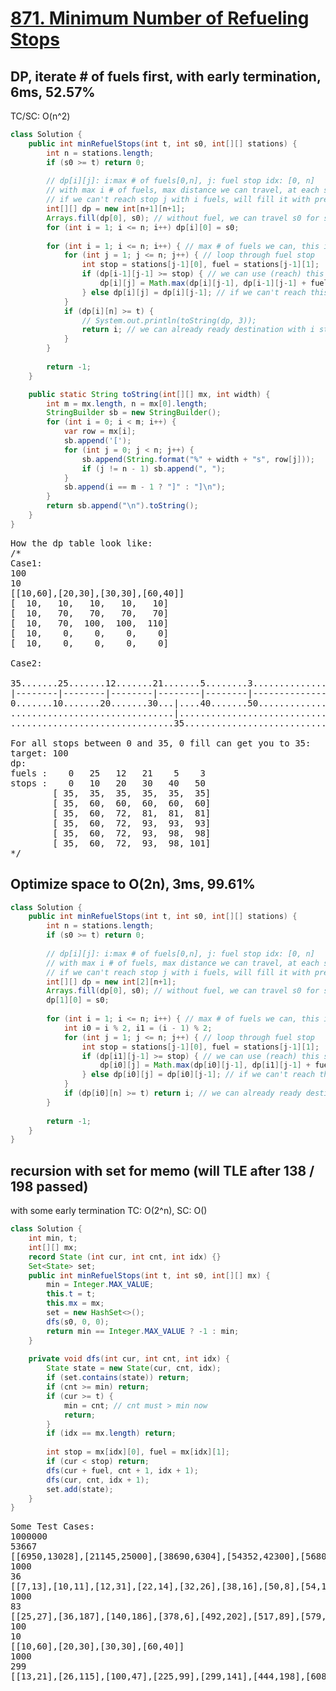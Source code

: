 # [871. Minimum Number of Refueling Stops](https://leetcode.com/problems/minimum-number-of-refueling-stops/)

## DP, iterate # of fuels first, with early termination, 6ms, 52.57%
TC/SC: O(n^2)
```java
class Solution {
    public int minRefuelStops(int t, int s0, int[][] stations) {
        int n = stations.length;
        if (s0 >= t) return 0;
        
        // dp[i][j]: i:max # of fuels[0,n], j: fuel stop idx: [0, n]
        // with max i # of fuels, max distance we can travel, at each stop
        // if we can't reach stop j with i fuels, will fill it with previous max distance can reach
        int[][] dp = new int[n+1][n+1];
        Arrays.fill(dp[0], s0); // without fuel, we can travel s0 for sure
        for (int i = 1; i <= n; i++) dp[i][0] = s0;
        
        for (int i = 1; i <= n; i++) { // max # of fuels we can, this is what we were asked to do
            for (int j = 1; j <= n; j++) { // loop through fuel stop
                int stop = stations[j-1][0], fuel = stations[j-1][1];
                if (dp[i-1][j-1] >= stop) { // we can use (reach) this stop
                    dp[i][j] = Math.max(dp[i][j-1], dp[i-1][j-1] + fuel);
                } else dp[i][j] = dp[i][j-1]; // if we can't reach this stop, then just use max distance from previous
            }
            if (dp[i][n] >= t) {
                // System.out.println(toString(dp, 3));
                return i; // we can already ready destination with i stops
            }
        }
        
        return -1;
    }

    public static String toString(int[][] mx, int width) {
        int m = mx.length, n = mx[0].length;
        StringBuilder sb = new StringBuilder();
        for (int i = 0; i < m; i++) {
            var row = mx[i];
            sb.append('[');
            for (int j = 0; j < n; j++) {
                sb.append(String.format("%" + width + "s", row[j]));
                if (j != n - 1) sb.append(", ");
            }
            sb.append(i == m - 1 ? "]" : "]\n");
        }
        return sb.append("\n").toString();
    }
}
```
<pre>
How the dp table look like:
/*
Case1:
100
10
[[10,60],[20,30],[30,30],[60,40]]
[  10,   10,   10,   10,   10]
[  10,   70,   70,   70,   70]
[  10,   70,  100,  100,  110]
[  10,    0,    0,    0,    0]
[  10,    0,    0,    0,    0]

Case2:

35.......25.......12.......21.......5........3................... (fuel)
|--------|--------|--------|--------|--------|------------------> (stations)
0.......10.......20.......30...|....40.......50.................. (distance)
...............................|.................................
...............................35................................ (max distance can reach after 0 step)

For all stops between 0 and 35, 0 fill can get you to 35:
target: 100
dp:
fuels :    0   25   12   21    5    3
stops :    0   10   20   30   40   50
        [ 35,  35,  35,  35,  35,  35]
        [ 35,  60,  60,  60,  60,  60]
        [ 35,  60,  72,  81,  81,  81]
        [ 35,  60,  72,  93,  93,  93]
        [ 35,  60,  72,  93,  98,  98]
        [ 35,  60,  72,  93,  98, 101]
*/
</pre>
## Optimize space to O(2n), 3ms, 99.61%
```java
class Solution {
    public int minRefuelStops(int t, int s0, int[][] stations) {
        int n = stations.length;
        if (s0 >= t) return 0;
        
        // dp[i][j]: i:max # of fuels[0,n], j: fuel stop idx: [0, n]
        // with max i # of fuels, max distance we can travel, at each stop
        // if we can't reach stop j with i fuels, will fill it with previous max distance can reach
        int[][] dp = new int[2][n+1];
        Arrays.fill(dp[0], s0); // without fuel, we can travel s0 for sure
        dp[1][0] = s0;
        
        for (int i = 1; i <= n; i++) { // max # of fuels we can, this is what we were asked to do
            int i0 = i % 2, i1 = (i - 1) % 2;
            for (int j = 1; j <= n; j++) { // loop through fuel stop
                int stop = stations[j-1][0], fuel = stations[j-1][1];
                if (dp[i1][j-1] >= stop) { // we can use (reach) this stop
                    dp[i0][j] = Math.max(dp[i0][j-1], dp[i1][j-1] + fuel);
                } else dp[i0][j] = dp[i0][j-1]; // if we can't reach this stop, then just use max distance from previous
            }
            if (dp[i0][n] >= t) return i; // we can already ready destination with i stops
        }
        
        return -1;
    }
}
```
## recursion with set for memo (will TLE after 138 / 198 passed)
with some early termination
TC: O(2^n), SC: O()
```java
class Solution {
    int min, t;
    int[][] mx;
    record State (int cur, int cnt, int idx) {}
    Set<State> set;
    public int minRefuelStops(int t, int s0, int[][] mx) {
        min = Integer.MAX_VALUE;
        this.t = t;
        this.mx = mx;
        set = new HashSet<>();
        dfs(s0, 0, 0);
        return min == Integer.MAX_VALUE ? -1 : min;
    }
    
    private void dfs(int cur, int cnt, int idx) {
        State state = new State(cur, cnt, idx);
        if (set.contains(state)) return;
        if (cnt >= min) return;
        if (cur >= t) {
            min = cnt; // cnt must > min now
            return;
        }
        if (idx == mx.length) return;
        
        int stop = mx[idx][0], fuel = mx[idx][1];
        if (cur < stop) return;
        dfs(cur + fuel, cnt + 1, idx + 1);
        dfs(cur, cnt, idx + 1);
        set.add(state);
    }
}
```
<pre>
Some Test Cases:
1000000
53667
[[6950,13028],[21145,25000],[38690,6304],[54352,42300],[56808,45976],[63983,37886],[68419,15751],[69504,8075],[85043,32434],[92914,50646],[109806,43101],[112920,7430],[116008,35223],[121846,46938],[128528,48626],[128560,49460],[135306,1996],[151134,26992],[157586,52788],[166585,44818],[167892,13581],[202994,11028],[217878,18871],[241339,51351],[248208,38733],[257762,32253],[277792,36820],[288531,19642],[331194,18080],[348898,35356],[349346,4671],[359199,17610],[360009,5527],[368757,14195],[396664,14932],[401524,49201],[402539,35084],[422674,5352],[427795,14717],[431106,42724],[431917,46730],[437958,45353],[458031,9710],[467378,39191],[488467,49031],[495827,34298],[501568,35856],[504829,5089],[511736,30952],[516011,8269],[516355,51173],[519876,32562],[528434,18530],[561784,13822],[565838,38935],[574928,24104],[582225,5169],[593508,27144],[603060,31587],[613347,46986],[621815,47051],[641640,3362],[654360,37738],[676653,41273],[686787,13056],[695695,21872],[700010,25196],[721310,32491],[724872,26252],[725214,42539],[750190,15189],[765068,3418],[766642,23799],[769842,20742],[770378,44127],[777325,16075],[783687,15299],[783886,44121],[820968,6557],[822189,1196],[822795,49842],[824231,52596],[848150,39409],[854444,25292],[878221,22784],[889948,21445],[893844,17898],[895155,33036],[904112,40321],[911401,49930],[913887,9344],[929823,38731],[939245,45498],[952152,45798],[958422,53539],[979783,10569],[985338,5294],[991430,21666],[991970,35896],[996672,36853]]
1000
36
[[7,13],[10,11],[12,31],[22,14],[32,26],[38,16],[50,8],[54,13],[75,4],[85,2],[88,35],[90,9],[96,35],[103,16],[115,33],[121,6],[123,1],[138,2],[139,34],[145,30],[149,14],[160,21],[167,14],[188,7],[196,27],[248,4],[256,35],[262,16],[264,12],[283,23],[297,15],[307,25],[311,35],[316,6],[345,30],[348,2],[354,21],[360,10],[362,28],[363,29],[367,7],[370,13],[402,6],[410,32],[447,20],[453,13],[454,27],[468,1],[470,8],[471,11],[474,34],[486,13],[490,16],[495,10],[527,9],[533,14],[553,36],[554,23],[605,5],[630,17],[635,30],[640,31],[646,9],[647,12],[659,5],[664,34],[667,35],[676,6],[690,19],[709,10],[721,28],[734,2],[742,6],[772,22],[777,32],[778,36],[794,7],[812,24],[813,33],[815,14],[816,21],[824,17],[826,3],[838,14],[840,8],[853,29],[863,18],[867,1],[881,27],[886,27],[894,26],[917,3],[953,6],[956,3],[957,28],[962,33],[967,35],[972,34],[984,8],[987,12]]
1000
83
[[25,27],[36,187],[140,186],[378,6],[492,202],[517,89],[579,234],[673,86],[808,53],[954,49]]
100
10
[[10,60],[20,30],[30,30],[60,40]]
1000
299
[[13,21],[26,115],[100,47],[225,99],[299,141],[444,198],[608,190],[636,157],[647,255],[841,123]]
</pre>
